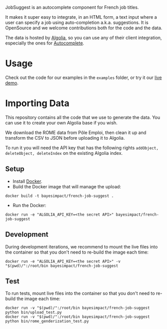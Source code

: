 JobSuggest is an autocomplete component for French job titles.

It makes it super easy to integrate, in an HTML form, a text input where a user
can specify a job using auto-completion a.k.a. suggestions. It is OpenSource
and we welcome contributions both for the code and the data.

The data is hosted by [Algolia](https://www.algolia.com), so you can use any of
their client integration, especially the ones for
[Autocomplete](https://www.algolia.com/doc/search/auto-complete).

# Usage

Check out the code for our examples in the `examples` folder, or try it our
[live demo](https://cdn.rawgit.com/bayesimpact/french-job-suggest/master/examples/angular.html).

# Importing Data

This repository contains all the code that we use to generate the data. You can
use it to create your own Algolia base if you wish.

We download the ROME data from Pôle Emploi, then clean it up and transform the
CSV to JSON before uploading it to Algolia.

To run it you will need the API key that has the following rights `addObject,
deleteObject, deleteIndex` on the existing Algolia index.

## Setup

* Install [Docker](https://docs.docker.com/engine/installation/).
* Build the Docker image that will manage the upload:
```
docker build -t bayesimpact/french-job-suggest .
```
* Run the Docker:
```
docker run -e "ALGOLIA_API_KEY=<the secret API>" bayesimpact/french-job-suggest
```

## Development

During development iterations, we recommend to mount the live files into the container so that you don't need to re-build the image each time:
```
docker run -e "ALGOLIA_API_KEY=<the secret API>" -v "$(pwd)/":/root/bin bayesimpact/french-job-suggest
```

## Test

To run tests, mount live files into the container so that you don't need to re-build the image each time:

```
docker run -v "$(pwd)/":/root/bin bayesimpact/french-job-suggest python bin/upload_test.py
docker run -v "$(pwd)/":/root/bin bayesimpact/french-job-suggest python bin/rome_genderization_test.py
```
